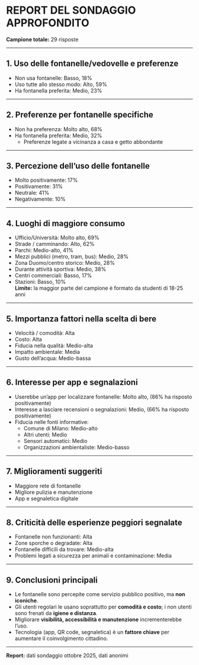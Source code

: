 
# REPORT DEL SONDAGGIO APPROFONDITO

**Campione totale:** 29 risposte

---

## 1. Uso delle fontanelle/vedovelle e preferenze
- Non usa fontanelle: Basso, 18%
- Uso tutte allo stesso modo: Alto, 59%
- Ha fontanella preferita: Medio, 23%

---

## 2. Preferenze per fontanelle specifiche
- Non ha preferenza: Molto alto, 68%
- Ha fontanella preferita: Medio, 32%
    - Preferenze legate a vicinanza a casa e getto abbondante

---

## 3. Percezione dell’uso delle fontanelle
- Molto positivamente: 17%
- Positivamente: 31%
- Neutrale: 41%
- Negativamente: 10%

---

## 4. Luoghi di maggiore consumo
- Ufficio/Università: Molto alto, 69%
- Strade / camminando: Alto, 62%
- Parchi: Medio-alto, 41%
- Mezzi pubblici (metro, tram, bus): Medio, 28%
- Zona Duomo/centro storico: Medio, 28%
- Durante attività sportiva: Medio, 38%
- Centri commerciali: Basso, 17%
- Stazioni: Basso, 10%  
  **Limite:** la maggior parte del campione è formato da studenti di 18-25 anni

---

## 5. Importanza fattori nella scelta di bere
- Velocità / comodità: Alta
- Costo: Alta
- Fiducia nella qualità: Medio-alta
- Impatto ambientale: Media
- Gusto dell’acqua: Medio-bassa

---

## 6. Interesse per app e segnalazioni
- Userebbe un’app per localizzare fontanelle: Molto alto, (86% ha risposto positivamente)
- Interesse a lasciare recensioni o segnalazioni: Medio, (66% ha risposto positivamente)
- Fiducia nelle fonti informative:
    - Comune di Milano: Medio-alto
    - Altri utenti: Medio
    - Sensori automatici: Medio
    - Organizzazioni ambientaliste: Medio-basso

---

## 7. Miglioramenti suggeriti
- Maggiore rete di fontanelle
- Migliore pulizia e manutenzione
- App e segnaletica digitale


---

## 8. Criticità delle esperienze peggiori segnalate
- Fontanelle non funzionanti: Alta
- Zone sporche o degradate: Alta
- Fontanelle difficili da trovare: Medio-alta
- Problemi legati a sicurezza per animali e contaminazione: Media

---

## 9. Conclusioni principali
- Le fontanelle sono percepite come servizio pubblico positivo, ma **non iconiche**.
- Gli utenti regolari le usano soprattutto per **comodità e costo**; i non utenti sono frenati da **igiene e distanza**.
- Migliorare **visibilità, accessibilità e manutenzione** incrementerebbe l’uso.
- Tecnologia (app, QR code, segnaletica) è un **fattore chiave** per aumentare il coinvolgimento cittadino.

---

**Report:** dati sondaggio ottobre 2025, dati anonimi